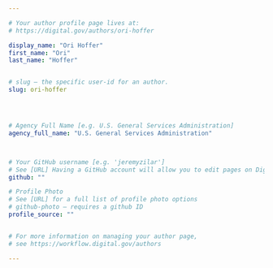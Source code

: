 ```yaml
---

# Your author profile page lives at:
# https://digital.gov/authors/ori-hoffer

display_name: "Ori Hoffer"
first_name: "Ori"
last_name: "Hoffer"


# slug — the specific user-id for an author.
slug: ori-hoffer




# Agency Full Name [e.g. U.S. General Services Administration]
agency_full_name: "U.S. General Services Administration"



# Your GitHub username [e.g. 'jeremyzilar']
# See [URL] Having a GitHub account will allow you to edit pages on DigitalGov. The image used in your GitHub account can also be used to populate your digital.gov profile photo.
github: ""

# Profile Photo
# See [URL] for a full list of profile photo options
# github-photo — requires a github ID
profile_source: ""


# For more information on managing your author page,
# see https://workflow.digital.gov/authors

---
```

